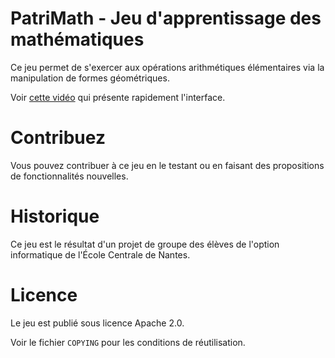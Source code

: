 # PatriMath - Jeu d'apprentissage des mathématiques

Ce jeu permet de s'exercer aux opérations arithmétiques élémentaires
via la manipulation de formes géométriques.

Voir [cette vidéo](https://vimeo.com/157445043) qui présente rapidement l'interface.

# Contribuez

Vous pouvez contribuer à ce jeu en le testant ou en faisant des
propositions de fonctionnalités nouvelles.

# Historique

Ce jeu est le résultat d'un projet de groupe des élèves de l'option
informatique de l'École Centrale de Nantes.

# Licence

Le jeu est publié sous licence Apache 2.0.

Voir le fichier `COPYING` pour les conditions de réutilisation.


